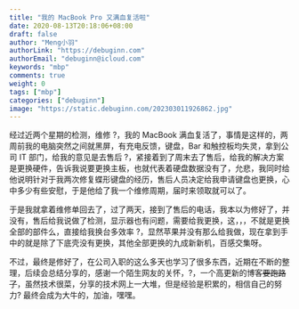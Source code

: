 ```yaml
---
title: "我的 MacBook Pro 又满血复活啦"
date: 2020-08-13T20:18:06+08:00
draft: false
author: "Meng小羽"
authorLink: "https://debuginn.com"
authorEmail: "debuginn@icloud.com"
keywords: "mbp"
comments: true
weight: 0
tags: ["mbp"]
categories: ["debuginn"]
image: "https://static.debuginn.com/202303011926862.jpg"
---
```


经过近两个星期的检测，维修 ?，我的 MacBook 满血复活了，事情是这样的，两周前我的电脑突然之间就黑屏，有充电反馈，键盘，Bar 和触控板均失灵，拿到公司 IT 部门，给我的意见是去售后 ?，紧接着到了周末去了售后，给我的解决方案是更换硬件，告诉我说要更换主板，也就代表着硬盘数据没有了，允悲，我同时给他说明针对于我两次修复蝶形键盘的经历，售后人员决定给我申请键盘也更换，心中多少有些安慰，于是他给了我一个维修周期，届时来领取就可以了。

于是我就拿着维修单回去了，过了两天，接到了售后的电话，我本以为修好了，并没有，售后给我说做了检测，显示器也有问题，需要给我更换，这，，，不就是更换全部的部件么，直接给我换台多效率 ?，显然苹果并没有那么给我做，现在拿到手中的就是除了下底壳没有更换，其他全部更换的九成新新机，百感交集呀。

不过，最终是修好了，在公司入职的这么多天也学习了很多东西，近期在不断的整理，后续会总结分享的，感谢一个陌生网友的关怀，?，一个高更新的博客~~要跑路了~~，虽然技术很菜，分享的技术网上一大堆，但是经验是积累的，相信自己的努力? 最终会成为大牛的，加油，嘿嘿。
